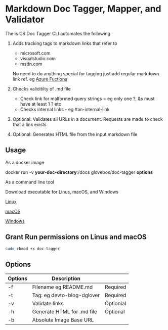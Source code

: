 # Markdown Doc Tagger, Mapper, and Validator

The is CS Doc Tagger CLI automates the following

1) Adds tracking tags to markdown links that refer to 
    - microsoft.com
    - visualstudio.com
    - msdn.com

    No need to do anything special for tagging just add regular  markdown link ref. eg [Azure Fuctions](http://docs...)

2) Checks validitilty of .md file
    - Check link for malformed query strings = eg only one ?, &s must have at least 1 ? etc
    - Checks internal links - eg #an-internal-link

3) Optional: Validates all URLs in a document. Requests are made to check that a link exists

4) Optional: Generates HTML file from the input markdown file


## Usage

As a docker image

docker run -v **your-doc-directory**:/docs glovebox/doc-tagger **options**

As a command line tool

Download executable for Linus, macOS, and Windows

[Linux](https://doctagger.z22.web.core.windows.net/doc-tagger)

[macOS](http://tobeposted)

[Windows](https://doctagger.z22.web.core.windows.net/doc-tagger.exe)

## Grant Run permissions on Linus and macOS

```bash
sudo chmod +x doc-tagger
```

## Options

| Options | Description | |
|---|----| ---- |
| -f | Filename eg README.md | Required |
| -t | Tag: eg devto-blog-dglover | Required |
| -v | Validate links | Optionial |
| -h | Generate HTML for .md file | Optional |
| -b | Absolute Image Base URL |


